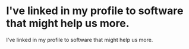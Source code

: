 # I've linked in my profile to software that might help us more.

I've linked in my profile to software that might help us more.